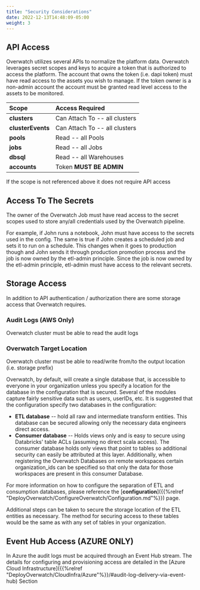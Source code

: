 ```yaml
---
title: "Security Considerations"
date: 2022-12-13T14:48:09-05:00
weight: 3
---
```


## API Access
Overwatch utilizes several APIs to normalize the platform data. Overwatch leverages secret scopes and keys to acquire 
a token that is authorized to access the platform. The account that owns the token (i.e. dapi token) must have 
read access to the assets you wish to manage. If the token owner is a non-admin account the account must be granted 
read level access to the assets to be monitored.

Scope | Access Required
:----------------|:-----------------------------------------
**clusters**|Can Attach To -- all clusters
**clusterEvents**|Can Attach To -- all clusters
**pools**|Read -- all Pools
**jobs**|Read -- all Jobs
**dbsql**|Read -- all Warehouses
**accounts**|Token **MUST BE ADMIN**

If the scope is not referenced above it does not require API access

## Access To The Secrets
The owner of the Overwatch Job must have read access to the secret scopes used to store any/all credentials used by 
the Overwatch pipeline.

For example, if John runs a notebook, John must have access to the secrets used in the config. The same is true if John
creates a scheduled job and sets it to run on a schedule. This changes when it goes to production though and John
sends it through production promotion process and the job is now owned by the etl-admin principle. Since the job
is now owned by the etl-admin principle, etl-admin must have access to the relevant secrets.

## Storage Access
In addition to API authentication / authorization there are some storage access that Overwatch requires.

### Audit Logs (AWS Only)
Overwatch cluster must be able to read the audit logs

### Overwatch Target Location
Overwatch cluster must be able to read/write from/to the output location (i.e. storage prefix) 

Overwatch, by default, will create a single database that, is accessible to everyone in your organization unless you
specify a location for the database in the configuration that is secured. Several of the modules
capture fairly sensitive data such as users, userIDs, etc. It is suggested that the configuration specify two
databases in the configuration:
* **ETL database** -- hold all raw and intermediate transform entities. This database can be secured
  allowing only the necessary data engineers direct access.
* **Consumer database** -- Holds views only and is easy to secure using Databricks' table ACLs (assuming no direct
  scala access). The consumer database holds only views that point to tables so additional security can easily be
  attributed at this layer. Additionally, when registering the Overwatch Databases on remote workspaces certain 
  organization_ids can be specified so that only the data for those workspaces are present in this consumer Database.

For more information on how to configure the separation of ETL and consumption databases, please reference the
[**configuration**]({{%relref "DeployOverwatch/ConfigureOverwatch/Configuration.md"%}}) page.

Additional steps can be taken to secure the storage location of the ETL entities as necessary. The method for
securing access to these tables would be the same as with any set of tables in your organization.

## Event Hub Access (AZURE ONLY)
In Azure the audit logs must be acquired through an Event Hub stream. The details for configuring and provisioning 
access are detailed in the 
[Azure Cloud Infrastructure]({{%relref "DeployOverwatch/CloudInfra/Azure"%}}/#audit-log-delivery-via-event-hub) Section


